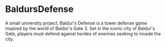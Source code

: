# BaldursDefense
A small university project, Baldur's Defense is a tower defense game inspired by the world of Baldur's Gate 3. Set in the iconic city of Baldur's Gate, players must defend against hordes of enemies seeking to invade the city.
